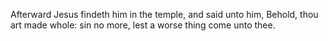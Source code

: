 Afterward Jesus findeth him in the temple, and said unto him, Behold, thou art made whole: sin no more, lest a worse thing come unto thee.
